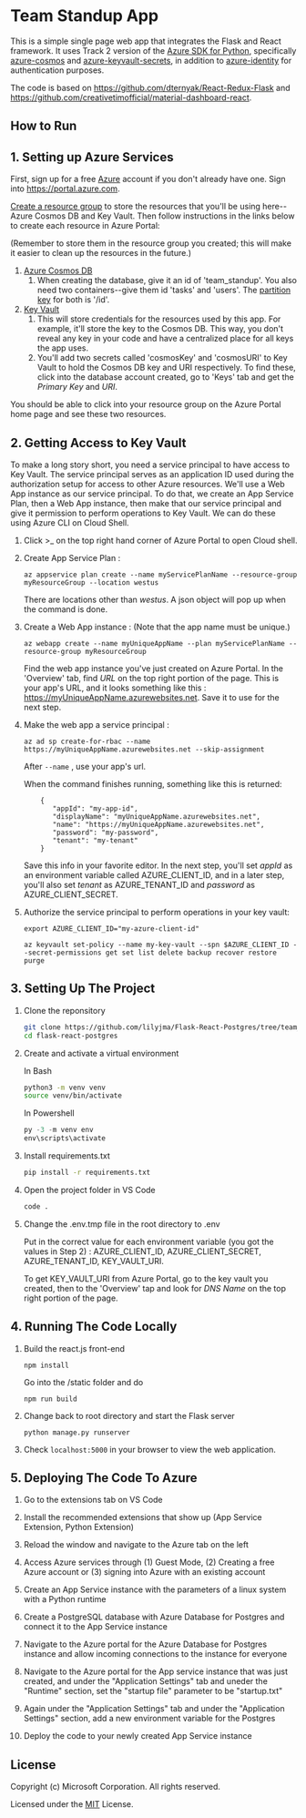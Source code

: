 # Team Standup App  

This is a simple single page web app that integrates the Flask and React framework. It uses Track 2 version of the [Azure SDK for Python](https://github.com/Azure/azure-sdk-for-python), specifically [azure-cosmos](https://github.com/Azure/azure-sdk-for-python/tree/master/sdk/cosmos/azure-cosmos) and [azure-keyvault-secrets](https://github.com/Azure/azure-sdk-for-python/tree/master/sdk/keyvault/azure-keyvault-secrets), in addition to [azure-identity](https://github.com/Azure/azure-sdk-for-python/tree/master/sdk/identity/azure-identity) for authentication purposes. 


The code is based on https://github.com/dternyak/React-Redux-Flask and https://github.com/creativetimofficial/material-dashboard-react.

## How to Run

## 1. Setting up Azure Services
First, sign up for a free [Azure](https://azure.microsoft.com/en-us/free/) account if you don't already have one. Sign into https://portal.azure.com.

[Create a resource group](https://github.com/lilyjma/azurethings/blob/master/createResourceGroup.md) to store the resources that you'll be using here--Azure Cosmos DB and Key Vault. Then follow instructions in the links below to create each resource in Azure Portal:

(Remember to store them in the resource group you created; this will make it easier to clean up the resources in the future.)

1. [Azure Cosmos DB](https://docs.microsoft.com/en-us/azure/cosmos-db/create-cosmosdb-resources-portal#create-an-azure-cosmos-db-account)
   1. When creating the database, give it an id of 'team_standup'. You also need two containers--give them id 'tasks' and 'users'. The [partition key](https://docs.microsoft.com/en-us/azure/cosmos-db/partitioning-overview#choose-partitionkey) for both is '/id'. 
2. [Key Vault](https://docs.microsoft.com/en-us/azure/key-vault/quick-create-portal#create-a-vault)
   1. This will store credentials for the resources used by this app. For example, it'll store the key to the Cosmos DB. This way, you don't reveal any key in your code and have a centralized place for all keys the app uses. 
   2. You'll add two secrets called 'cosmosKey' and 'cosmosURI' to Key Vault to hold the Cosmos DB key and URI respectively. To find these, click into the database account created, go to 'Keys' tab and get the *Primary Key* and *URI*. 

You should be able to click into your resource group on the Azure Portal home page and see these two resources.

## 2. Getting Access to Key Vault
To make a long story short, you need a service principal to have access to Key Vault. The service principal serves as an application ID used during the authorization setup for access to other Azure resources. We'll use a Web App instance as our service principal. To do that, we create an App Service Plan, then a Web App instance, then make that our service principal and give it permission to perform operations to Key Vault. We can do these using Azure CLI on Cloud Shell. 


1. Click >_ on the top right hand corner of Azure Portal to open Cloud shell. 

2. Create App Service Plan : 
   
    ```az appservice plan create --name myServicePlanName --resource-group myResourceGroup --location westus```

    There are locations other than *westus*. A json object will pop up when the command is done. 

3. Create a Web App instance : (Note that the app name must be unique.)

    ```az webapp create --name myUniqueAppName --plan myServicePlanName --resource-group myResourceGroup```

    Find the web app instance you've just created on Azure Portal. In the 'Overview' tab, find *URL* on the top right portion of the page. This is your app's URL, and it looks something like this : https://myUniqueAppName.azurewebsites.net. Save it to use for the next step.

4. Make the web app a service principal : 
    
    ```az ad sp create-for-rbac --name https://myUniqueAppName.azurewebsites.net --skip-assignment```

    After ```--name``` , use your app's url.

    When the command finishes running, something like this is returned: 
    ```
        {
           "appId": "my-app-id",
           "displayName": "myUniqueAppName.azurewebsites.net",
           "name": "https://myUniqueAppName.azurewebsites.net",
           "password": "my-password",
           "tenant": "my-tenant"
        }
    ```

   Save this info in your favorite editor. In the next step, you'll set *appId* as an environment variable called AZURE_CLIENT_ID, and in a later step, you'll also set *tenant* as AZURE_TENANT_ID and *password* as AZURE_CLIENT_SECRET. 

5. Authorize the service principal to perform operations in your key vault:

    ```
    export AZURE_CLIENT_ID="my-azure-client-id"
    ```

   ```
   az keyvault set-policy --name my-key-vault --spn $AZURE_CLIENT_ID --secret-permissions get set list delete backup recover restore purge
   ```
    

## 3. Setting Up The Project

1. Clone the reponsitory
   ```bash
   git clone https://github.com/lilyjma/Flask-React-Postgres/tree/team_standup_app_cosmos
   cd flask-react-postgres
   ```

2. Create and activate a virtual environment

   In Bash
   ```bash
   python3 -m venv venv
   source venv/bin/activate
   ```

   In Powershell
   ```Powershell
   py -3 -m venv env
   env\scripts\activate
   ```

3. Install requirements.txt
   ```bash
   pip install -r requirements.txt
   ```

4. Open the project folder in VS Code
   ```bash
   code .
   ```

5. Change the .env.tmp file in the root directory to .env
   
   Put in the correct value for each environment variable (you got the values in Step 2) : AZURE_CLIENT_ID, AZURE_CLIENT_SECRET, AZURE_TENANT_ID, KEY_VAULT_URI. 
   
    To get KEY_VAULT_URI from Azure Portal, go to the key vault you created, then to the 'Overview' tap and look for *DNS Name* on the top right portion of the page.

## 4. Running The Code Locally

1. Build the react.js front-end
   ```
   npm install
   ```
    Go into the /static folder and do

    ```
    npm run build
    ```
    


2. Change back to root directory and start the Flask server
   ```
   python manage.py runserver
   ```
3. Check ```localhost:5000``` in your browser to view the web application.

## 5. Deploying The Code To Azure

1. Go to the extensions tab on VS Code

2. Install the recommended extensions that show up (App Service Extension, Python Extension)

3. Reload the window and navigate to the Azure tab on the left

4. Access Azure services through (1) Guest Mode, (2) Creating a free Azure account or (3) signing into Azure with an existing account

5. Create an App Service instance with the parameters of a linux system with a Python runtime

6. Create a PostgreSQL database with Azure Database for Postgres and connect it to the App Service instance

7. Navigate to the Azure portal for the Azure Database for Postgres instance and allow incoming connections to the instance for everyone 

8. Navigate to the Azure portal for the App service instance that was just created, and under the "Application Settings" tab and uneder the "Runtime" section, set the "startup file" parameter to be "startup.txt"

9. Again under the "Application Settings" tab and under the "Application Settings" section, add a new environment variable for the Postgres 

10. Deploy the code to your newly created App Service instance

## License

Copyright (c) Microsoft Corporation. All rights reserved.

Licensed under the [MIT](LICENSE.txt) License.
